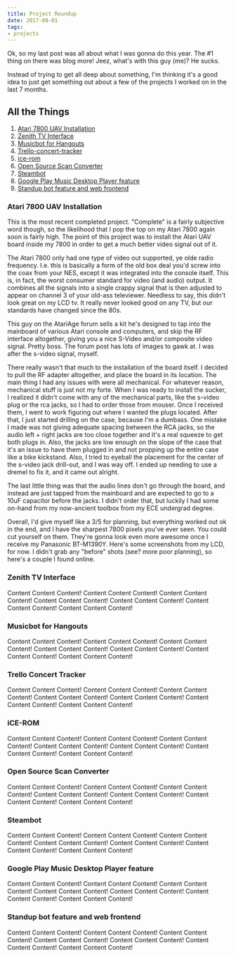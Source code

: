 ```yaml
---
title: Project Roundup
date: 2017-08-01
tags: 
- projects
---
```


Ok, so my last post was all about what I was gonna do this year. The #1 thing on there was blog more! Jeez, what's with this guy (me)? He sucks. 

Instead of trying to get all deep about something, I'm thinking it's a good idea to just get something out about a few of the projects I worked on in the last 7 months. 

## All the Things

1. [Atari 7800 UAV Installation](#a7800)
1. [Zenith TV Interface](#zenith-tv)
1. [Musicbot for Hangouts](#musicbot)
1. [Trello-concert-tracker](#trello-track)
1. [ice-rom](#ice-rom)
1. [Open Source Scan Converter](#ossc)
1. [Steambot](#steambot)
1. [Google Play Music Desktop Player feature](#gpmdp)
1. [Standup bot feature and web frontend](#standup)

### <a name="a7800"></a>Atari 7800 UAV Installation

This is the most recent completed project. "Complete" is a fairly subjective word though, so the likelihood that I pop the top on my Atari 7800 again soon is fairly high. The point of this project was to install the Atari UAV board inside my 7800 in order to get a much better video signal out of it. 

The Atari 7800 only had one type of video out supported, ye olde radio frequency. I.e. this is basically a form of the old box deal you'd screw into the coax from your NES, except it was integrated into the console itself. This is, in fact, the worst consumer standard for video (and audio) output. It combines all the signals into a single crappy signal that is then adjusted to appear on channel 3 of your old-ass televiewer. Needless to say, this didn't look great on my LCD tv. It really never looked good on any TV, but our standards have changed since the 80s. 

This guy on the AtariAge forum sells a kit he's designed to tap into the mainboard of various Atari console and computers, and skip the RF interface altogether, giving you a nice S-Video and/or composite video signal. Pretty boss. The forum post has lots of images to gawk at. I was after the s-video signal, myself. 

There really wasn't that much to the installation of the board itself. I decided to pull the RF adapter altogether, and place the board in its location. The main thing I had any issues with were all mechanical. For whatever reason, mechanical stuff is just not my forte. When I was ready to install the sucker, I realized it didn't come with any of the mechanical parts, like the s-video plug or the rca jacks, so I had to order those from mouser. Once I received them, I went to work figuring out where I wanted the plugs located. After that, I just started drilling on the case, because I'm a dumbass. One mistake I made was not giving adequate spacing between the RCA jacks, so the audio left + right jacks are too close together and it's a real squeeze to get both plugs in. Also, the jacks are low enough on the slope of the case that it's an issue to have them plugged in and not propping up the entire case like a bike kickstand. Also, I tried to eyeball the placement for the center of the s-video jack drill-out, and I was way off. I ended up needing to use a dremel to fix it, and it came out alright.

The last little thing was that the audio lines don't go through the board, and instead are just tapped from the mainboard and are expected to go to a 10uF capacitor before the jacks. I didn't order that, but luckily I had some on-hand from my now-ancient toolbox from my ECE undergrad degree.

Overall, I'd give myself like a 3/5 for planning, but everything worked out ok in the end, and I have the sharpest 7800 pixels you've ever seen. You could cut yourself on them. They're gonna look even more awesome once I receive my Panasonic BT-M1390Y. Here's some screenshots from my LCD, for now. I didn't grab any "before" shots (see? more poor planning), so here's a couple I found online.

### <a name="zenith-tv"></a>Zenith TV Interface

Content Content Content!
Content Content Content!
Content Content Content!
Content Content Content!
Content Content Content!
Content Content Content!
Content Content Content!

### <a name="musicbot"></a>Musicbot for Hangouts

Content Content Content!
Content Content Content!
Content Content Content!
Content Content Content!
Content Content Content!
Content Content Content!
Content Content Content!

### <a name="trello-track"></a>Trello Concert Tracker

Content Content Content!
Content Content Content!
Content Content Content!
Content Content Content!
Content Content Content!
Content Content Content!
Content Content Content!

### <a name="ice-rom"></a>iCE-ROM

Content Content Content!
Content Content Content!
Content Content Content!
Content Content Content!
Content Content Content!
Content Content Content!
Content Content Content!

### <a name="ossc"></a>Open Source Scan Converter

Content Content Content!
Content Content Content!
Content Content Content!
Content Content Content!
Content Content Content!
Content Content Content!
Content Content Content!

### <a name="steambot"></a>Steambot

Content Content Content!
Content Content Content!
Content Content Content!
Content Content Content!
Content Content Content!
Content Content Content!
Content Content Content!

### <a name="gpmdp"></a>Google Play Music Desktop Player feature

Content Content Content!
Content Content Content!
Content Content Content!
Content Content Content!
Content Content Content!
Content Content Content!
Content Content Content!

### <a name="standup"></a>Standup bot feature and web frontend

Content Content Content!
Content Content Content!
Content Content Content!
Content Content Content!
Content Content Content!
Content Content Content!
Content Content Content!
